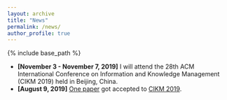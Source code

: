 ```yaml
---
layout: archive
title: "News"
permalink: /news/
author_profile: true
---
```


{% include base_path %}

* **[November 3 - November 7, 2019]** I will attend the 28th ACM International Conference on Information and Knowledge Management (CIKM 2019) held in Beijing, China.
* **[August 9, 2019]** [One paper](https://kyonhuang.top/publication/dual-self-attention-network) got accepted to [CIKM 2019](http://cikm2019.net/).